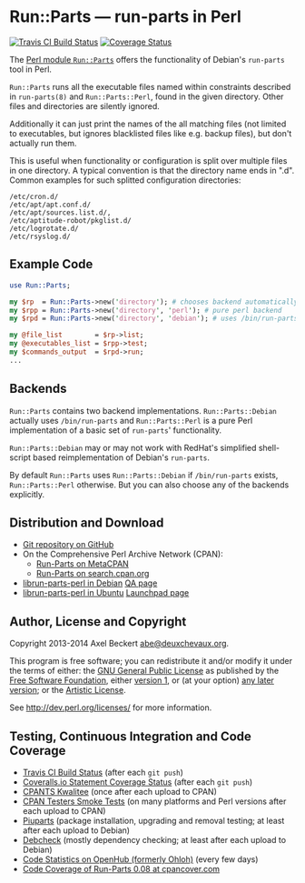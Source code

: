 Run::Parts — run-parts in Perl
==============================

[![Travis CI Build Status](https://travis-ci.org/xtaran/run-parts.svg)](https://travis-ci.org/xtaran/run-parts)
[![Coverage Status](https://img.shields.io/coveralls/xtaran/run-parts.svg)](https://coveralls.io/r/xtaran/run-parts)

The [Perl module `Run::Parts`](https://metacpan.org/release/Run-Parts)
offers the functionality of Debian's `run-parts` tool in Perl.

`Run::Parts` runs all the executable files named within constraints
described in `run-parts(8)` and `Run::Parts::Perl`, found in the given
directory.  Other files and directories are silently ignored.

Additionally it can just print the names of the all matching files
(not limited to executables, but ignores blacklisted files like
e.g. backup files), but don't actually run them.

This is useful when functionality or configuration is split over
multiple files in one directory. A typical convention is that
the directory name ends in ".d". Common examples for such
splitted configuration directories:

    /etc/cron.d/
    /etc/apt/apt.conf.d/
    /etc/apt/sources.list.d/,
    /etc/aptitude-robot/pkglist.d/
    /etc/logrotate.d/
    /etc/rsyslog.d/

Example Code
------------

```perl
use Run::Parts;

my $rp  = Run::Parts->new('directory'); # chooses backend automatically
my $rpp = Run::Parts->new('directory', 'perl'); # pure perl backend
my $rpd = Run::Parts->new('directory', 'debian'); # uses /bin/run-parts

my @file_list        = $rp->list;
my @executables_list = $rpp->test;
my $commands_output  = $rpd->run;
...
```

Backends
--------

`Run::Parts` contains two backend implementations.
`Run::Parts::Debian` actually uses `/bin/run-parts` and
`Run::Parts::Perl` is a pure Perl implementation of a basic set of
`run-parts`' functionality.

`Run::Parts::Debian` may or may not work with RedHat's simplified
shell-script based reimplementation of Debian's `run-parts`.

By default `Run::Parts` uses `Run::Parts::Debian` if `/bin/run-parts`
exists, `Run::Parts::Perl` otherwise. But you can also choose any of
the backends explicitly.

Distribution and Download
-------------------------

* [Git repository on GitHub](https://github.com/xtaran/run-parts)
* On the Comprehensive Perl Archive Network (CPAN):
  * [Run-Parts on MetaCPAN](https://metacpan.org/release/Run-Parts)
  * [Run-Parts on search.cpan.org](http://search.cpan.org/dist/Run-Parts/)
* [librun-parts-perl in Debian](https://packages.debian.org/librun-parts-perl)
  [QA page](https://tracker.debian.org/pkg/librun-parts-perl)
* [librun-parts-perl in Ubuntu](http://packages.ubuntu.com/librun-parts-perl)
  [Launchpad page](https://launchpad.net/ubuntu/+source/librun-parts-perl)

Author, License and Copyright
-----------------------------

Copyright 2013-2014 Axel Beckert <abe@deuxchevaux.org>.

This program is free software; you can redistribute it and/or modify
it under the terms of either: the
[GNU General Public License](https://www.gnu.org/licenses/gpl) as
published by the [Free Software Foundation](https://www.fsf.org/),
either [version 1](https://www.gnu.org/licenses/old-licenses/gpl-1.0),
or (at your option)
[any later version](https://www.gnu.org/licenses/#GPL); or the
[Artistic License](http://dev.perl.org/licenses/artistic.html).

See http://dev.perl.org/licenses/ for more information.

Testing, Continuous Integration and Code Coverage
-------------------------------------------------

* [Travis CI Build Status](https://travis-ci.org/xtaran/run-parts)
  (after each `git push`)
* [Coveralls.io Statement Coverage Status](https://coveralls.io/r/xtaran/run-parts)
  (after each `git push`)
* [CPANTS Kwalitee](http://cpants.cpanauthors.org/dist/Run-Parts)
  (once after each upload to CPAN)
* [CPAN Testers Smoke Tests](http://www.cpantesters.org/distro/R/Run-Parts.html)
  (on many platforms and Perl versions after each upload to CPAN)
* [Piuparts](https://piuparts.debian.org/sid/source/libr/librun-parts-perl.html)
  (package installation, upgrading and removal testing; at least after
  each upload to Debian)
* [Debcheck](https://qa.debian.org/debcheck.php?dist=unstable&package=librun-parts-perl)
  (mostly dependency checking; at least after each upload to Debian)
* [Code Statistics on OpenHub (formerly Ohloh)](https://www.openhub.net/p/run-parts)
  (every few days)
* [Code Coverage of Run-Parts 0.08 at cpancover.com](http://cpancover.com/staging/Run-Parts-0.08/index.html)
